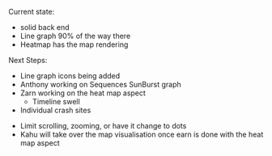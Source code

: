 Current state:
- solid back end 
- Line graph 90% of the way there
- Heatmap has the map rendering

Next Steps:
- Line graph icons being added
- Anthony working on Sequences SunBurst graph
- Zarn working on the heat map aspect
    - Timeline swell
- Individual crash sites
* Limit scrolling, zooming, or have it change to dots
* Kahu will take over the map visualisation once earn is done with the heat map aspect